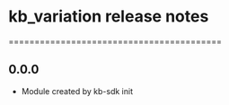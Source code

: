 # kb_variation release notes
=========================================

0.0.0
-----
* Module created by kb-sdk init
